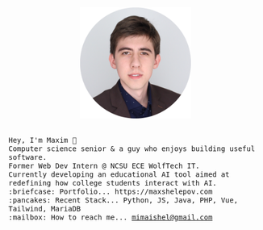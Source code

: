 <div align="center">
  <img src="https://raw.githubusercontent.com/feifyKike/feifyKike/main/recentportrait.png" width="220"/><br/><br/>
</div>
<p align="left">
  <samp>
    Hey, I'm Maxim 👋 <br/>
    Computer science senior & a guy who enjoys building useful software.<br/>
    Former Web Dev Intern @ NCSU ECE WolfTech IT.<br/>
    Currently developing an educational AI tool aimed at redefining how college students interact with AI.<br/>
    :briefcase: Portfolio... https://maxshelepov.com <br/>
    :pancakes: Recent Stack... Python, JS, Java, PHP, Vue, Tailwind, MariaDB <br/>
    :mailbox: How to reach me... <a href="mailto:mimaishel@gmail.com">mimaishel@gmail.com</a> <br/>
  </samp>
</p>
<!--
**feifyKike/feifyKike** is a ✨ _special_ ✨ repository because its `README.md` (this file) appears on your GitHub profile.

Here are some ideas to get you started:

- 🔭 I’m currently working on ...
- 🌱 I’m currently learning ...
- 👯 I’m looking to collaborate on ...
- 🤔 I’m looking for help with ...
- 💬 Ask me about ...
- 📫 How to reach me: ...
- 😄 Pronouns: ...
- ⚡ Fun fact: ...
-->
